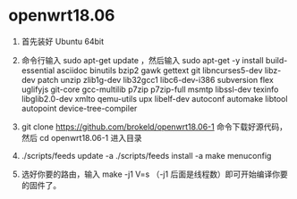 # openwrt18.06

1. 首先装好 Ubuntu 64bit

2. 命令行输入 sudo apt-get update ，然后输入
sudo apt-get -y install build-essential asciidoc binutils bzip2 gawk gettext git libncurses5-dev libz-dev patch unzip zlib1g-dev lib32gcc1 libc6-dev-i386 subversion flex uglifyjs git-core gcc-multilib p7zip p7zip-full msmtp libssl-dev texinfo libglib2.0-dev xmlto qemu-utils upx libelf-dev autoconf automake libtool autopoint device-tree-compiler

3. git clone https://github.com/brokeld/openwrt18.06-1 命令下载好源代码，然后 cd openwrt18.06-1 进入目录

4. ./scripts/feeds update -a 
   ./scripts/feeds install -a
   make menuconfig 

5. 选好你要的路由，输入 make -j1 V=s （-j1 后面是线程数）即可开始编译你要的固件了。
